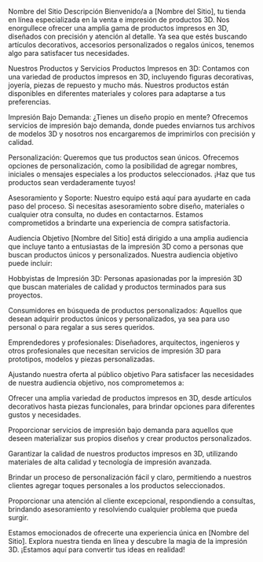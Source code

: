 Nombre del Sitio
Descripción
Bienvenido/a a [Nombre del Sitio], tu tienda en línea especializada en la venta e impresión de productos 3D. Nos enorgullece ofrecer una amplia gama de productos impresos en 3D, diseñados con precisión y atención al detalle. Ya sea que estés buscando artículos decorativos, accesorios personalizados o regalos únicos, tenemos algo para satisfacer tus necesidades.

Nuestros Productos y Servicios
Productos Impresos en 3D: Contamos con una variedad de productos impresos en 3D, incluyendo figuras decorativas, joyería, piezas de repuesto y mucho más. Nuestros productos están disponibles en diferentes materiales y colores para adaptarse a tus preferencias.

Impresión Bajo Demanda: ¿Tienes un diseño propio en mente? Ofrecemos servicios de impresión bajo demanda, donde puedes enviarnos tus archivos de modelos 3D y nosotros nos encargaremos de imprimirlos con precisión y calidad.

Personalización: Queremos que tus productos sean únicos. Ofrecemos opciones de personalización, como la posibilidad de agregar nombres, iniciales o mensajes especiales a los productos seleccionados. ¡Haz que tus productos sean verdaderamente tuyos!

Asesoramiento y Soporte: Nuestro equipo está aquí para ayudarte en cada paso del proceso. Si necesitas asesoramiento sobre diseño, materiales o cualquier otra consulta, no dudes en contactarnos. Estamos comprometidos a brindarte una experiencia de compra satisfactoria.

Audiencia Objetivo
[Nombre del Sitio] está dirigido a una amplia audiencia que incluye tanto a entusiastas de la impresión 3D como a personas que buscan productos únicos y personalizados. Nuestra audiencia objetivo puede incluir:

Hobbyistas de Impresión 3D: Personas apasionadas por la impresión 3D que buscan materiales de calidad y productos terminados para sus proyectos.

Consumidores en búsqueda de productos personalizados: Aquellos que desean adquirir productos únicos y personalizados, ya sea para uso personal o para regalar a sus seres queridos.

Emprendedores y profesionales: Diseñadores, arquitectos, ingenieros y otros profesionales que necesitan servicios de impresión 3D para prototipos, modelos y piezas personalizadas.

Ajustando nuestra oferta al público objetivo
Para satisfacer las necesidades de nuestra audiencia objetivo, nos comprometemos a:

Ofrecer una amplia variedad de productos impresos en 3D, desde artículos decorativos hasta piezas funcionales, para brindar opciones para diferentes gustos y necesidades.

Proporcionar servicios de impresión bajo demanda para aquellos que deseen materializar sus propios diseños y crear productos personalizados.

Garantizar la calidad de nuestros productos impresos en 3D, utilizando materiales de alta calidad y tecnología de impresión avanzada.

Brindar un proceso de personalización fácil y claro, permitiendo a nuestros clientes agregar toques personales a los productos seleccionados.

Proporcionar una atención al cliente excepcional, respondiendo a consultas, brindando asesoramiento y resolviendo cualquier problema que pueda surgir.

Estamos emocionados de ofrecerte una experiencia única en [Nombre del Sitio]. Explora nuestra tienda en línea y descubre la magia de la impresión 3D. ¡Estamos aquí para convertir tus ideas en realidad!
